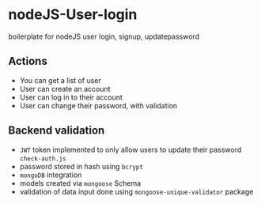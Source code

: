 # nodeJS-User-login
boilerplate for nodeJS user login, signup, updatepassword

## Actions
- You can get a list of user
- User can create an account
- User can log in to their account
- User can change their password, with validation

## Backend validation
- ```JWT``` token implemented to only allow users to update their password ```check-auth.js```
- password stored in hash using ```bcrypt```
- ```mongoDB``` integration
- models created via ```mongoose``` Schema
- validation of data input done using ```mongoose-unique-validator``` package

